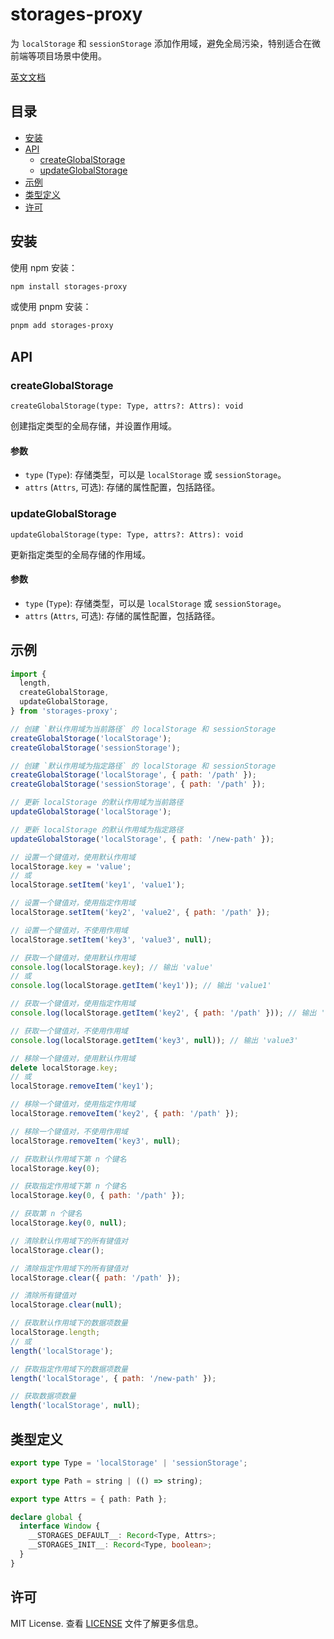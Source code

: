 # storages-proxy

为 `localStorage` 和 `sessionStorage` 添加作用域，避免全局污染，特别适合在微前端等项目场景中使用。

[英文文档](README.md)

## 目录

- [安装](#安装)
- [API](#api)
  - [createGlobalStorage](#createglobalstorage)
  - [updateGlobalStorage](#updateglobalstorage)
- [示例](#示例)
- [类型定义](#类型定义)
- [许可](#许可)

## 安装

使用 npm 安装：

```sh
npm install storages-proxy
```

或使用 pnpm 安装：

```sh
pnpm add storages-proxy
```

## API

### createGlobalStorage

`createGlobalStorage(type: Type, attrs?: Attrs): void`

创建指定类型的全局存储，并设置作用域。

#### 参数

- `type` (`Type`): 存储类型，可以是 `localStorage` 或 `sessionStorage`。
- `attrs` (`Attrs`, 可选): 存储的属性配置，包括路径。

### updateGlobalStorage

`updateGlobalStorage(type: Type, attrs?: Attrs): void`

更新指定类型的全局存储的作用域。

#### 参数

- `type` (`Type`): 存储类型，可以是 `localStorage` 或 `sessionStorage`。
- `attrs` (`Attrs`, 可选): 存储的属性配置，包括路径。

## 示例

```js
import {
  length,
  createGlobalStorage,
  updateGlobalStorage,
} from 'storages-proxy';

// 创建 `默认作用域为当前路径` 的 localStorage 和 sessionStorage
createGlobalStorage('localStorage');
createGlobalStorage('sessionStorage');

// 创建 `默认作用域为指定路径` 的 localStorage 和 sessionStorage
createGlobalStorage('localStorage', { path: '/path' });
createGlobalStorage('sessionStorage', { path: '/path' });

// 更新 localStorage 的默认作用域为当前路径
updateGlobalStorage('localStorage');

// 更新 localStorage 的默认作用域为指定路径
updateGlobalStorage('localStorage', { path: '/new-path' });

// 设置一个键值对，使用默认作用域
localStorage.key = 'value';
// 或
localStorage.setItem('key1', 'value1');

// 设置一个键值对，使用指定作用域
localStorage.setItem('key2', 'value2', { path: '/path' });

// 设置一个键值对，不使用作用域
localStorage.setItem('key3', 'value3', null);

// 获取一个键值对，使用默认作用域
console.log(localStorage.key); // 输出 'value'
// 或
console.log(localStorage.getItem('key1')); // 输出 'value1'

// 获取一个键值对，使用指定作用域
console.log(localStorage.getItem('key2', { path: '/path' })); // 输出 'value2'

// 获取一个键值对，不使用作用域
console.log(localStorage.getItem('key3', null)); // 输出 'value3'

// 移除一个键值对，使用默认作用域
delete localStorage.key;
// 或
localStorage.removeItem('key1');

// 移除一个键值对，使用指定作用域
localStorage.removeItem('key2', { path: '/path' });

// 移除一个键值对，不使用作用域
localStorage.removeItem('key3', null);

// 获取默认作用域下第 n 个键名
localStorage.key(0);

// 获取指定作用域下第 n 个键名
localStorage.key(0, { path: '/path' });

// 获取第 n 个键名
localStorage.key(0, null);

// 清除默认作用域下的所有键值对
localStorage.clear();

// 清除指定作用域下的所有键值对
localStorage.clear({ path: '/path' });

// 清除所有键值对
localStorage.clear(null);

// 获取默认作用域下的数据项数量
localStorage.length;
// 或
length('localStorage');

// 获取指定作用域下的数据项数量
length('localStorage', { path: '/new-path' });

// 获取数据项数量
length('localStorage', null);
```

## 类型定义

```ts
export type Type = 'localStorage' | 'sessionStorage';

export type Path = string | (() => string);

export type Attrs = { path: Path };

declare global {
  interface Window {
    __STORAGES_DEFAULT__: Record<Type, Attrs>;
    __STORAGES_INIT__: Record<Type, boolean>;
  }
}
```

## 许可

MIT License. 查看 [LICENSE](LICENSE) 文件了解更多信息。
